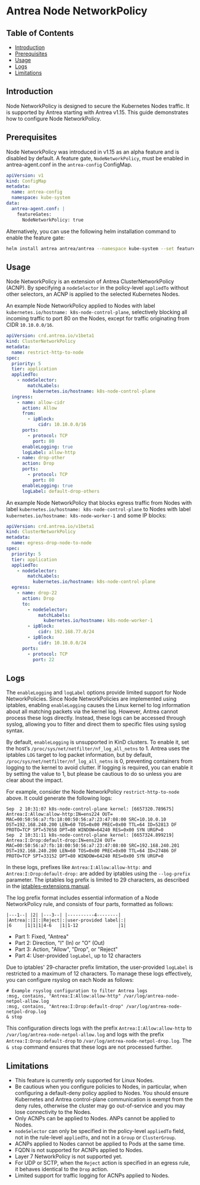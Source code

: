 # Antrea Node NetworkPolicy

## Table of Contents

<!-- toc -->
- [Introduction](#introduction)
- [Prerequisites](#prerequisites)
- [Usage](#usage)
- [Logs](#logs)
- [Limitations](#limitations)
<!-- /toc -->

## Introduction

Node NetworkPolicy is designed to secure the Kubernetes Nodes traffic. It is supported by Antrea starting with Antrea
v1.15. This guide demonstrates how to configure Node NetworkPolicy.

## Prerequisites

Node NetworkPolicy was introduced in v1.15 as an alpha feature and is disabled by default. A feature gate,
`NodeNetworkPolicy`, must be enabled in antrea-agent.conf in the `antrea-config` ConfigMap.

```yaml
apiVersion: v1
kind: ConfigMap
metadata:
  name: antrea-config
  namespace: kube-system
data:
  antrea-agent.conf: |
    featureGates:
      NodeNetworkPolicy: true
```

Alternatively, you can use the following helm installation command to enable the feature gate:

```bash
helm install antrea antrea/antrea --namespace kube-system --set featureGates.NodeNetworkPolicy=true
```

## Usage

Node NetworkPolicy is an extension of Antrea ClusterNetworkPolicy (ACNP). By specifying a `nodeSelector` in the
policy-level `appliedTo` without other selectors, an ACNP is applied to the selected Kubernetes Nodes.

An example Node NetworkPolicy applied to Nodes with label `kubernetes.io/hostname: k8s-node-control-plane`, selectively
blocking all incoming traffic to port 80 on the Nodes, except for traffic originating from CIDR `10.10.0.0/16`.

```yaml
apiVersion: crd.antrea.io/v1beta1
kind: ClusterNetworkPolicy
metadata:
  name: restrict-http-to-node
spec:
  priority: 5
  tier: application
  appliedTo:
    - nodeSelector:
        matchLabels:
          kubernetes.io/hostname: k8s-node-control-plane
  ingress:
    - name: allow-cidr
      action: Allow
      from:
        - ipBlock:
            cidr: 10.10.0.0/16
      ports:
        - protocol: TCP
          port: 80
      enableLogging: true
      logLabel: allow-http
    - name: drop-other
      action: Drop
      ports:
        - protocol: TCP
          port: 80
      enableLogging: true
      logLabel: default-drop-others
```

An example Node NetworkPolicy that blocks egress traffic from Nodes with label
`kubernetes.io/hostname: k8s-node-control-plane` to Nodes with label `kubernetes.io/hostname: k8s-node-worker-1`
and some IP blocks:

```yaml
apiVersion: crd.antrea.io/v1beta1
kind: ClusterNetworkPolicy
metadata:
  name: egress-drop-node-to-node
spec:
  priority: 5
  tier: application
  appliedTo:
    - nodeSelector:
        matchLabels:
          kubernetes.io/hostname: k8s-node-control-plane
  egress:
    - name: drop-22
      action: Drop
      to:
        - nodeSelector:
            matchLabels:
              kubernetes.io/hostname: k8s-node-worker-1
        - ipBlock:
            cidr: 192.168.77.0/24
        - ipBlock:
            cidr: 10.10.0.0/24
      ports:
        - protocol: TCP
          port: 22
```

## Logs

The `enableLogging` and `logLabel` options provide limited support for Node NetworkPolicies. Since Node NetworkPolicies
are implemented using iptables, enabling `enableLogging` causes the Linux kernel to log information about all matching
packets via the kernel log. However, Antrea cannot process these logs directly. Instead, these logs can be accessed
through syslog, allowing you to filter and direct them to specific files using syslog syntax.

By default, `enableLogging` is unsupported in KinD clusters. To enable it, set the host’s
`/proc/sys/net/netfilter/nf_log_all_netns` to 1. Antrea uses the iptables `LOG` target to log packet information,
but by default, `/proc/sys/net/netfilter/nf_log_all_netns` is 0, preventing containers from logging to the kernel to
avoid clutter. If logging is required, you can enable it by setting the value to 1, but please be cautious to do so
unless you are clear about the impact.

For example, consider the Node NetworkPolicy `restrict-http-to-node` above. It could generate the following logs:

```text
Sep  2 10:31:07 k8s-node-control-plane kernel: [6657320.789675] Antrea:I:Allow:allow-http:IN=ens224 OUT= MAC=00:50:56:a7:fb:18:00:50:56:a7:23:47:08:00 SRC=10.10.0.10 DST=192.168.240.200 LEN=60 TOS=0x00 PREC=0x00 TTL=64 ID=52813 DF PROTO=TCP SPT=57658 DPT=80 WINDOW=64240 RES=0x00 SYN URGP=0
Sep  2 10:31:11 k8s-node-control-plane kernel: [6657324.899219] Antrea:I:Drop:default-drop:IN=ens224 OUT= MAC=00:50:56:a7:fb:18:00:50:56:a7:23:47:08:00 SRC=192.168.240.201 DST=192.168.240.200 LEN=60 TOS=0x00 PREC=0x00 TTL=64 ID=27486 DF PROTO=TCP SPT=33152 DPT=80 WINDOW=64240 RES=0x00 SYN URGP=0
```

In these logs, prefixes like `Antrea:I:Allow:allow-http:` and `Antrea:I:Drop:default-drop:` are added by iptables using
the `--log-prefix` parameter. The iptables log prefix is limited to 29 characters, as described in the
[iptables-extensions manual](https://ipset.netfilter.org/iptables-extensions.man.html).

The log prefix format includes essential information of a Node NetworkPolicy rule, and consists of four parts,
formatted as follows:

```text
|---1--| |2| |---3--| |----------4--------|
|Antrea|:|I|:|Reject|:|user-provided label|:|
|6     |1|1|1|4-6   |1|1-12               |1|
```

- Part 1: Fixed, "Antrea"
- Part 2: Direction, "I" (In) or "O" (Out)
- Part 3: Action, "Allow", "Drop", or "Reject"
- Part 4: User-provided `logLabel`, up to 12 characters

Due to iptables' 29-character prefix limitation, the user-provided `logLabel` is restricted to a maximum of 12 characters.
To manage these logs effectively, you can configure rsyslog on each Node as follows:

```text
# Example rsyslog configuration to filter Antrea logs
:msg, contains, "Antrea:I:Allow:allow-http" /var/log/antrea-node-netpol-allow.log
:msg, contains, "Antrea:I:Drop:default-drop" /var/log/antrea-node-netpol-drop.log
& stop
```

This configuration directs logs with the prefix `Antrea:I:Allow:allow-http` to `/var/log/antrea-node-netpol-allow.log`
and logs with the prefix `Antrea:I:Drop:default-drop` to `/var/log/antrea-node-netpol-drop.log`. The `& stop` command
ensures that these logs are not processed further.

## Limitations

- This feature is currently only supported for Linux Nodes.
- Be cautious when you configure policies to Nodes, in particular, when configuring a default-deny policy applied to
  Nodes. You should ensure Kubernetes and Antrea control-plane communication is exempt from the deny rules, otherwise
  the cluster may go out-of-service and you may lose connectivity to the Nodes.
- Only ACNPs can be applied to Nodes. ANPs cannot be applied to Nodes.
- `nodeSelector` can only be specified in the policy-level `appliedTo` field, not in the rule-level `appliedTo`, and not
  in a `Group` or `ClusterGroup`.
- ACNPs applied to Nodes cannot be applied to Pods at the same time.
- FQDN is not supported for ACNPs applied to Nodes.
- Layer 7 NetworkPolicy is not supported yet.
- For UDP or SCTP, when the `Reject` action is specified in an egress rule, it behaves identical to the `Drop` action.
- Limited support for traffic logging for ACNPs applied to Nodes.

